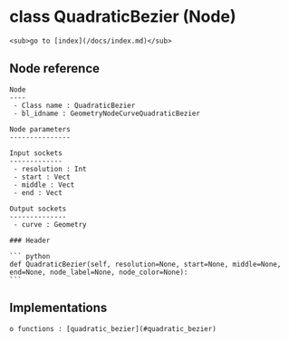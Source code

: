 # class QuadraticBezier (Node)

    <sub>go to [index](/docs/index.md)</sub>
    
## Node reference

    Node
    ----
     - Class name : QuadraticBezier
     - bl_idname : GeometryNodeCurveQuadraticBezier
    
    Node parameters
    ---------------
    
    Input sockets
    -------------
     - resolution : Int
     - start : Vect
     - middle : Vect
     - end : Vect
    
    Output sockets
    --------------
     - curve : Geometry
    
    ### Header

    ``` python
    def QuadraticBezier(self, resolution=None, start=None, middle=None, end=None, node_label=None, node_color=None):
    ```
    
## Implementations

    o functions : [quadratic_bezier](#quadratic_bezier)
    
    